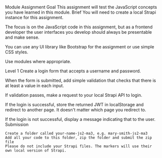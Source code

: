 Module Assignment
Goal
This assignment will test the JavaScript concepts you have learned in this module.
Brief
You will need to create a local Strapi instance for this assignment.

The focus is on the JavaScript code in this assignment, but as a frontend developer the user interfaces you develop should always be presentable and make sense.

You can use any UI library like Bootstrap for the assignment or use simple CSS styles.

Use modules where appropriate.

Level 1
Create a login form that accepts a username and password.

When the form is submitted, add simple validation that checks that there is at least a value in each input.

If validation passes, make a request to your local Strapi API to login.

If the login is successful, store the returned JWT in localStorage and redirect to another page. It doesn't matter which page you redirect to.

If the login is not successful, display a message indicating that to the user.
Submission

    Create a folder called your-name-js2-ma3, e.g. mary-smith-js2-ma3
    Add all your code to this folder, zip the folder and submit the zip file
    Please do not include your Strapi files. The markers will use their own local version of Strapi.
